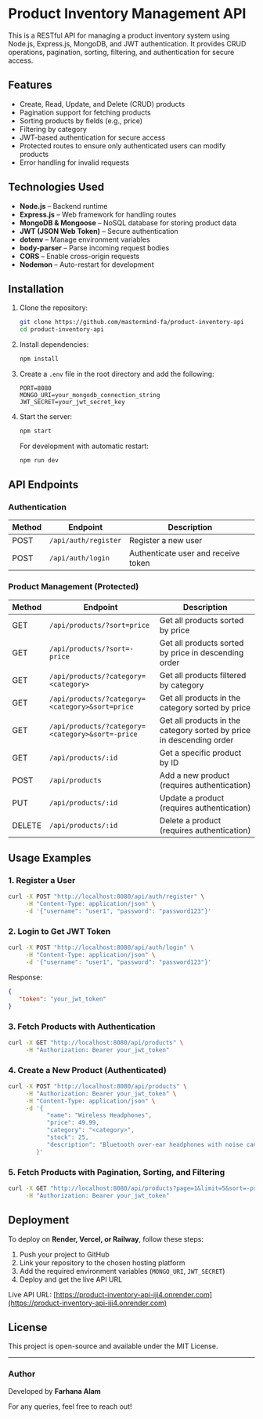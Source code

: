 # Product Inventory Management API

This is a RESTful API for managing a product inventory system using Node.js, Express.js, MongoDB, and JWT authentication. It provides CRUD operations, pagination, sorting, filtering, and authentication for secure access.

## Features
- Create, Read, Update, and Delete (CRUD) products
- Pagination support for fetching products
- Sorting products by fields (e.g., price)
- Filtering by category
- JWT-based authentication for secure access
- Protected routes to ensure only authenticated users can modify products
- Error handling for invalid requests

## Technologies Used
- **Node.js** – Backend runtime
- **Express.js** – Web framework for handling routes
- **MongoDB & Mongoose** – NoSQL database for storing product data
- **JWT (JSON Web Token)** – Secure authentication
- **dotenv** – Manage environment variables
- **body-parser** – Parse incoming request bodies
- **CORS** – Enable cross-origin requests
- **Nodemon** – Auto-restart for development

## Installation
1. Clone the repository:
   ```sh
   git clone https://github.com/mastermind-fa/product-inventory-api
   cd product-inventory-api
   ```

2. Install dependencies:
   ```sh
   npm install
   ```

3. Create a `.env` file in the root directory and add the following:
   ```env
   PORT=8080
   MONGO_URI=your_mongodb_connection_string
   JWT_SECRET=your_jwt_secret_key
   ```

4. Start the server:
   ```sh
   npm start
   ```

   For development with automatic restart:
   ```sh
   npm run dev
   ```

## API Endpoints

### Authentication
| Method | Endpoint        | Description |
|--------|----------------|-------------|
| POST   | `/api/auth/register` | Register a new user |
| POST   | `/api/auth/login` | Authenticate user and receive token |

### Product Management (Protected)
| Method | Endpoint | Description |
|--------|---------|-------------|
| GET | `/api/products/?sort=price` | Get all products sorted by price |
| GET | `/api/products/?sort=-price` | Get all products sorted by price in descending order |
| GET | `/api/products/?category=<category>` | Get all products filtered by category |
| GET | `/api/products/?category=<category>&sort=price` | Get all products in the <category> category sorted by price |
| GET | `/api/products/?category=<category>&sort=-price` | Get all products in the <category> category sorted by price in descending order |
| GET | `/api/products/:id` | Get a specific product by ID |
| POST | `/api/products` | Add a new product (requires authentication) |
| PUT | `/api/products/:id` | Update a product (requires authentication) |
| DELETE | `/api/products/:id` | Delete a product (requires authentication) |

## Usage Examples

### 1. Register a User
```sh
curl -X POST "http://localhost:8080/api/auth/register" \
     -H "Content-Type: application/json" \
     -d '{"username": "user1", "password": "password123"}'
```

### 2. Login to Get JWT Token
```sh
curl -X POST "http://localhost:8080/api/auth/login" \
     -H "Content-Type: application/json" \
     -d '{"username": "user1", "password": "password123"}'
```
Response:
```json
{
   "token": "your_jwt_token"
}
```

### 3. Fetch Products with Authentication
```sh
curl -X GET "http://localhost:8080/api/products" \
     -H "Authorization: Bearer your_jwt_token"
```

### 4. Create a New Product (Authenticated)
```sh
curl -X POST "http://localhost:8080/api/products" \
     -H "Authorization: Bearer your_jwt_token" \
     -H "Content-Type: application/json" \
     -d '{
           "name": "Wireless Headphones",
           "price": 49.99,
           "category": "<category>",
           "stock": 25,
           "description": "Bluetooth over-ear headphones with noise cancellation"
        }'
```

### 5. Fetch Products with Pagination, Sorting, and Filtering
```sh
curl -X GET "http://localhost:8080/api/products?page=1&limit=5&sort=-price&category=<category>" \
     -H "Authorization: Bearer your_jwt_token"
```

## Deployment
To deploy on **Render, Vercel, or Railway**, follow these steps:
1. Push your project to GitHub
2. Link your repository to the chosen hosting platform
3. Add the required environment variables (`MONGO_URI`, `JWT_SECRET`)
4. Deploy and get the live API URL

Live API URL: [https://product-inventory-api-iji4.onrender.com](https://product-inventory-api-iji4.onrender.com)

## License
This project is open-source and available under the MIT License.

---
### Author
Developed by **Farhana Alam**

For any queries, feel free to reach out!
